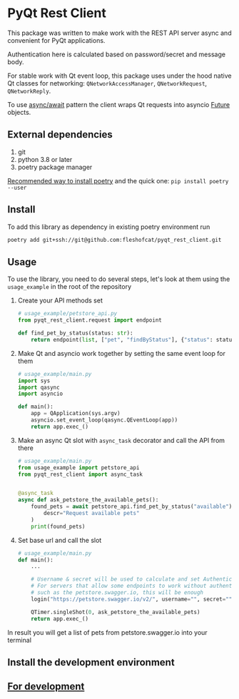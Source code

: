 # PyQt Rest Client

This package was written to make work with the REST API server async and convenient for PyQt applications.

Authentication here is calculated based on password/secret and message body.

For stable work with Qt event loop, this package uses under the hood native Qt classes for networking: `QNetworkAccessManager`, `QNetworkRequest`, `QNetworkReply`.

To use [async/await](https://iximiuz.com/en/posts/from-callback-hell-to-async-await-heaven/) pattern the client wraps Qt requests into asyncio [Future](https://docs.python.org/3/library/asyncio-future.html) objects.

## External dependencies

1. git
1. python 3.8 or later
1. poetry package manager

[Recommended way to install poetry](https://python-poetry.org/docs/#installation) and the quick one: `pip install poetry --user`

## Install

To add this library as dependency in existing poetry environment run

``` bash
poetry add git+ssh://git@github.com:fleshofcat/pyqt_rest_client.git
```

## Usage

To use the library, you need to do several steps, let's look at them using the `usage_example` in the root of the repository

1. Create your API methods set

    ``` python
    # usage_example/petstore_api.py
    from pyqt_rest_client.request import endpoint

    def find_pet_by_status(status: str):
        return endpoint(list, ["pet", "findByStatus"], {"status": status})
    ```

1. Make Qt and asyncio work together by setting the same event loop for them

    ``` python
    # usage_example/main.py
    import sys
    import qasync
    import asyncio

    def main():
        app = QApplication(sys.argv)
        asyncio.set_event_loop(qasync.QEventLoop(app))
        return app.exec_()
    ```

1. Make an async Qt slot with `async_task` decorator and call the API from there

    ``` python
    # usage_example/main.py
    from usage_example import petstore_api
    from pyqt_rest_client import async_task


    @async_task
    async def ask_petstore_the_available_pets():
        found_pets = await petstore_api.find_pet_by_status("available").get(
            descr="Request available pets"
        )
        print(found_pets)
    ```

1. Set base url and call the slot

    ``` python
    # usage_example/main.py
    def main():
        ...

        # Username & secret will be used to calculate and set Authentication header
        # For servers that allow some endpoints to work without authentication,
        # such as the petstore.swagger.io, this will be enough
        login("https://petstore.swagger.io/v2/", username="", secret="")

        QTimer.singleShot(0, ask_petstore_the_available_pets)
        return app.exec_()
    ```

In result you will get a list of pets from petstore.swagger.io into your terminal

## Install the development environment

## [For development](doc/for_development.md)
